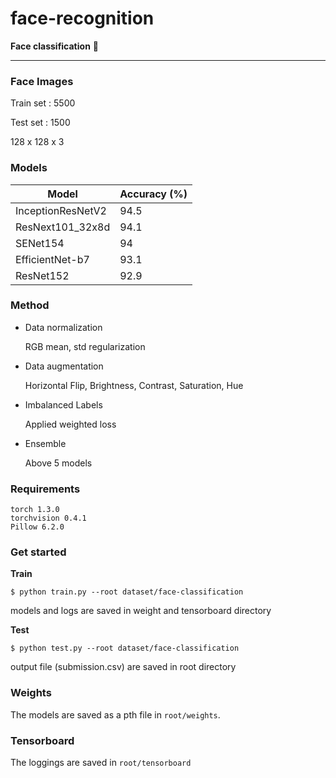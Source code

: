 # face-recognition
**Face classification** :cowboy_hat_face:



---



### **Face Images**

Train set : 5500

Test set : 1500

128 x 128 x 3







### Models

| Model             | Accuracy (%) |
| ----------------- | ------------ |
| InceptionResNetV2 | 94.5         |
| ResNext101_32x8d  | 94.1         |
| SENet154          | 94           |
| EfficientNet-b7   | 93.1         |
| ResNet152         | 92.9         |





### Method

* Data normalization

  RGB mean, std regularization

* Data augmentation

  Horizontal Flip, Brightness, Contrast, Saturation, Hue

* Imbalanced Labels

  Applied weighted loss

* Ensemble

  Above 5 models



### Requirements

```
torch 1.3.0
torchvision 0.4.1
Pillow 6.2.0
```



### Get started



**Train**

```
$ python train.py --root dataset/face-classification
```

models and logs are saved in weight and tensorboard directory



**Test**

```
$ python test.py --root dataset/face-classification
```

output file (submission.csv) are saved in root directory



### Weights

The models are saved as a pth file in  `root/weights`.



### Tensorboard

The loggings are saved in `root/tensorboard`

